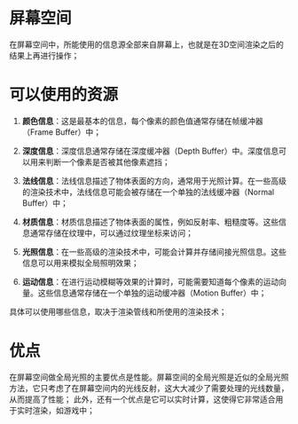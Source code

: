 # 屏幕空间

在屏幕空间中，所能使用的信息源全部来自屏幕上，也就是在3D空间渲染之后的结果上再进行操作；

# 可以使用的资源

1. **颜色信息**：这是最基本的信息，每个像素的颜色值通常存储在帧缓冲器（Frame Buffer）中；

2. **深度信息**：深度信息通常存储在深度缓冲器（Depth Buffer）中。深度信息可以用来判断一个像素是否被其他像素遮挡；

3. **法线信息**：法线信息描述了物体表面的方向，通常用于光照计算。在一些高级的渲染技术中，法线信息可能会被存储在一个单独的法线缓冲器（Normal Buffer）中；

4. **材质信息**：材质信息描述了物体表面的属性，例如反射率、粗糙度等。这些信息通常存储在纹理中，可以通过纹理坐标来访问；

5. **光照信息**：在一些高级的渲染技术中，可能会计算并存储间接光照信息。这些信息可以用来模拟全局照明效果；

6. **运动信息**：在进行运动模糊等效果的计算时，可能需要知道每个像素的运动向量。这些信息通常存储在一个单独的运动缓冲器（Motion Buffer）中；

具体可以使用哪些信息，取决于渲染管线和所使用的渲染技术；

# 优点

在屏幕空间做全局光照的主要优点是性能。屏幕空间的全局光照是近似的全局光照方法，它只考虑了在屏幕空间内的光线反射，这大大减少了需要处理的光线数量，从而提高了性能；
此外，还有一个优点是它可以实时计算，这使得它非常适合用于实时渲染，如游戏中；